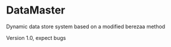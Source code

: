 # DataMaster
Dynamic data store system based on a modified berezaa method

Version 1.0, expect bugs
